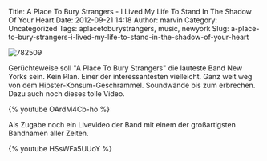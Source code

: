 Title: A Place To Bury Strangers - I Lived My Life To Stand In The Shadow Of Your Heart
Date: 2012-09-21 14:18
Author: marvin
Category: Uncategorized
Tags: aplacetoburystrangers, music, newyork
Slug: a-place-to-bury-strangers-i-lived-my-life-to-stand-in-the-shadow-of-your-heart

![782509]({static}/images/782509.jpg)

Gerüchteweise soll "A Place To Bury Strangers" die lauteste Band New
Yorks sein. Kein Plan. Einer der interessantesten vielleicht. Ganz weit
weg von dem Hipster-Konsum-Geschrammel. Soundwände bis zum erbrechen.
Dazu auch noch dieses tolle Video.

{% youtube OArdM4Cb-ho %}

Als Zugabe noch ein Livevideo der Band mit einem der großartigsten
Bandnamen aller Zeiten.

{% youtube HSsWFa5UUoY %}

